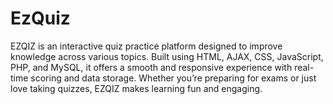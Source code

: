 # EzQuiz
EZQIZ is an interactive quiz practice platform designed to improve knowledge across various topics. Built using HTML, AJAX, CSS, JavaScript, PHP, and MySQL, it offers a smooth and responsive experience with real-time scoring and data storage. Whether you’re preparing for exams or just love taking quizzes, EZQIZ makes learning fun and engaging.
